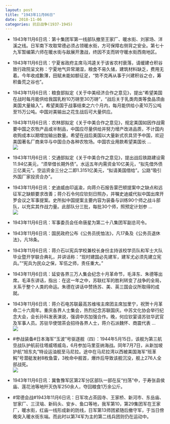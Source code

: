 ```yaml
---
layout: post
title: "1943年11月06日"
date: 2018-11-06
categories: 抗日战争(1937-1945)
---
```


<meta name="referrer" content="no-referrer" />

- 1943年11月6日讯：第十集团军第一线部队撤至王家厂、暖水街、刘家场、洋溪之线。日军南下攻取常德必须占领暖水街，方可保障右侧背之安全。第七十九军暂编第六师在暖水街与敌展开激战，终因不支而转守暖水街西南地区。 

- 1943年11月6日讯：宁夏省政府主席马鸿逵关于该省农村衰落，请缓建仓积谷致行政院呈文称：宁夏地气异常潮湿，粮食不易久储，建筑材料缺乏，费用无着。今年收成歉薄，田赋未能如额征足，“势不克再从事于兴建积谷之仓，筹积备荒之谷也”。 

- 1943年11月6日讯：粮食部拟定《关于中美经济合作之意见》，提出“希望美国在战时每月能供给我国乳粉10万磅至30万磅”，“战后关于乳类肉类等食品须由美国大量输入”。希望美国于战事结束之六个月内，每月能供给小麦10万公吨至15万公吨。中国对美输出之花生战后可大量供应。 

- 1943年11月6日讯：农林部拟定《关于中美合作之意见》，规定美国如因作战需要中国之农牧产品或半制品，中国应尽量供给并努力增产改进品质，不计国内收购成本以期增加输出数量。希望在战后美国以大量新式农具贷予中国，欢迎美国著名厂商来华与中国合办各种农牧场。中国农业用款希望美国长 ... <br/><img src="https://wx4.sinaimg.cn/large/aca367d8ly1fwylend1mwj20c809z0ss.jpg" />

- 1943年11月6日讯：交通部拟定《关于中美合作之意见》，提出战后铁路建设需11.94亿美元，“须举借长期外债”。水运五年内需资金10亿美元，“拟先借外债三亿美元”。空运资金三分之二即1.3151亿美元，“拟请美国借给”。公路“吸引外国厂家投资合办”。 

- 1943年11月6日讯：史迪威由印返渝，向蒋介石报告蒙巴顿提案中之缺点和远征军之缺额要求改善；蒋介石令何应钦刻日照办，并嘱史迪威代拟中国出席开罗会议之军事提案。史所拟中国提案主要内容为装备与训练90个师之战斗部队，以充实其作战力量。此部队分三批，每批30个师，照预定计划参 ... <br/><img src="https://wx3.sinaimg.cn/large/aca367d8ly1fwyhxtx8v8j20c809zaa5.jpg" />

- 1943年11月6日讯：军事委员会任命唐星为第二十八集团军副总司令。 

- 1943年11月6日讯：国民政府公布《公务员抚恤法》，凡17条及《公务员退休法》，凡18条。 

- 1943年11月6日讯：蒋介石以宪兵学校兼校长身份主持该校学员队和军士大队毕业暨开学联合典礼，并讲话称：“现时建国必先建军，建军尤必须先建立宪兵。”“宪兵为民众之保，军伍之师，责任重大。” 

- 1943年11月6日讯：延安各界三万人集会纪念十月革命节，毛泽东、朱德等出席。毛泽东讲话，指出：在这一年之中，苏联红军的胜利转变了战争的全局，关系于整个人类的命运。朱德在讲话中赞扬苏、美、英三国会议所取得的成就。 

- 1943年11月6日讯：蒋介石电苏联最高苏维埃主席团主席加里宁，祝贺十月革命二十六周年。重庆各界人士集会，热烈纪念苏联国庆。中苏文化协会举行纪念大会，会长孙科发表演说，强调中苏加强合作。晚，何应钦宴请苏驻华武官及军事人员。苏驻华使馆茶会招待各界人士，蒋介石派魏怀、商震代表 ... <br/><img src="https://wx2.sinaimg.cn/large/aca367d8ly1fwy5syxa4wj20c809zwej.jpg" />

- #参战装备#日本海军“玉波”号驱逐舰（四）：1944年5月15日，该舰为第三航空战队护航前往塔威塔威岛，6月参加马里亚纳海战。同年7月7日，从新加坡护航“旭东丸”特设运油舰至马尼拉。途中在马尼拉湾以西被美国海军“班革鲀”号潜艇发射8枚鱼雷，3枚命中舰首，爆炸后导致该舰沉没，舰上276人全部战死。 <br/><img src="https://wx4.sinaimg.cn/large/aca367d8ly1fwy42toarxj20xc0jh76d.jpg" />

- 1943年11月6日讯：冀鲁豫军区第2军分区部队一部在反“扫荡”中，于寿张县侯庙、莲花池等地歼灭伪军250余人，夺回粮食1万余公斤。 

- #常德会战#1943年11月6日讯：日军攻占茶园寺、王家桥、新河市、东岳庙、甘家厂、三汊垴、新码头、安乡、鱼口等地，我军第10，第29集团军在王家厂，暖水街，红庙一线形成新的防线，日军第13师团紧随后撤守军，于当日傍晚突入暖水街东端。而此时以第74军为主的第二线兵团则仍在运动中。 

